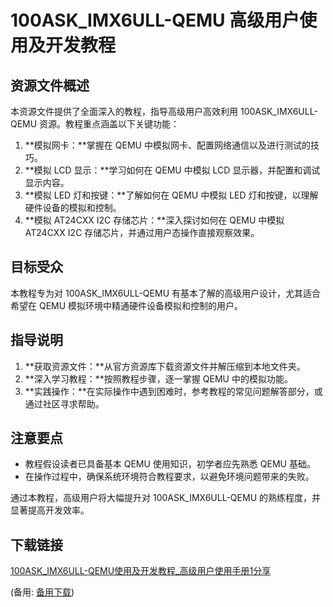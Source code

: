 # 100ASK_IMX6ULL-QEMU 高级用户使用及开发教程

## 资源文件概述

本资源文件提供了全面深入的教程，指导高级用户高效利用 100ASK_IMX6ULL-QEMU 资源。教程重点涵盖以下关键功能：

1. **模拟网卡：**掌握在 QEMU 中模拟网卡、配置网络通信以及进行测试的技巧。
2. **模拟 LCD 显示：**学习如何在 QEMU 中模拟 LCD 显示器，并配置和调试显示内容。
3. **模拟 LED 灯和按键：**了解如何在 QEMU 中模拟 LED 灯和按键，以理解硬件设备的模拟和控制。
4. **模拟 AT24CXX I2C 存储芯片：**深入探讨如何在 QEMU 中模拟 AT24CXX I2C 存储芯片，并通过用户态操作直接观察效果。

## 目标受众

本教程专为对 100ASK_IMX6ULL-QEMU 有基本了解的高级用户设计，尤其适合希望在 QEMU 模拟环境中精通硬件设备模拟和控制的用户。

## 指导说明

1. **获取资源文件：**从官方资源库下载资源文件并解压缩到本地文件夹。
2. **深入学习教程：**按照教程步骤，逐一掌握 QEMU 中的模拟功能。
3. **实践操作：**在实际操作中遇到困难时，参考教程的常见问题解答部分，或通过社区寻求帮助。

## 注意要点

- 教程假设读者已具备基本 QEMU 使用知识，初学者应先熟悉 QEMU 基础。
- 在操作过程中，确保系统环境符合教程要求，以避免环境问题带来的失败。

通过本教程，高级用户将大幅提升对 100ASK_IMX6ULL-QEMU 的熟练程度，并显著提高开发效率。

## 下载链接
[100ASK_IMX6ULL-QEMU使用及开发教程_高级用户使用手册1分享](https://pan.quark.cn/s/054481ce90ca) 

(备用: [备用下载](https://pan.baidu.com/s/1SbVEuMtrncUKc23kTaY5eg?pwd=1234))
